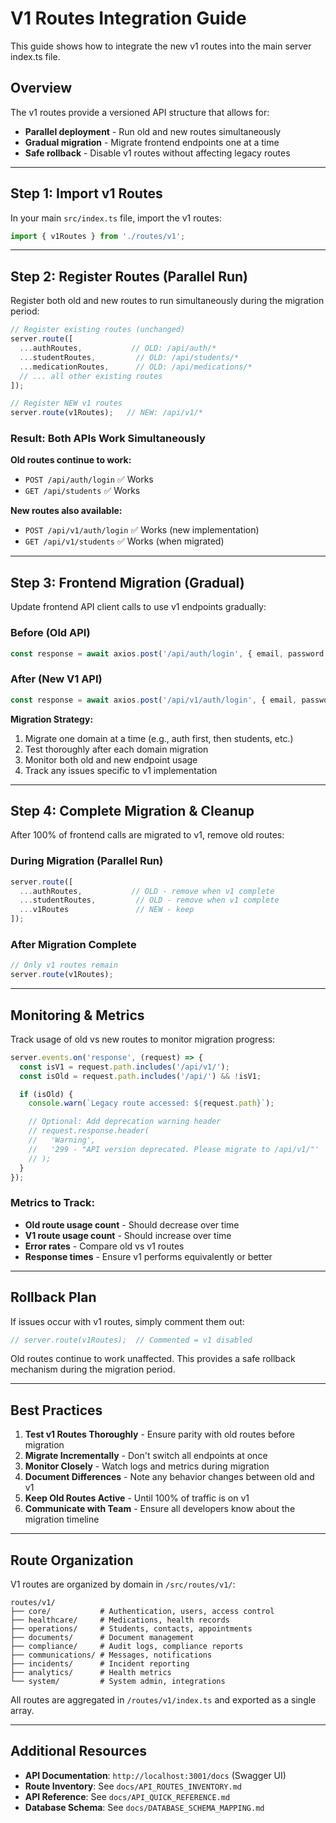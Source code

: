 # V1 Routes Integration Guide

This guide shows how to integrate the new v1 routes into the main server index.ts file.

## Overview

The v1 routes provide a versioned API structure that allows for:
- **Parallel deployment** - Run old and new routes simultaneously
- **Gradual migration** - Migrate frontend endpoints one at a time
- **Safe rollback** - Disable v1 routes without affecting legacy routes

---

## Step 1: Import v1 Routes

In your main `src/index.ts` file, import the v1 routes:

```typescript
import { v1Routes } from './routes/v1';
```

---

## Step 2: Register Routes (Parallel Run)

Register both old and new routes to run simultaneously during the migration period:

```typescript
// Register existing routes (unchanged)
server.route([
  ...authRoutes,           // OLD: /api/auth/*
  ...studentRoutes,         // OLD: /api/students/*
  ...medicationRoutes,      // OLD: /api/medications/*
  // ... all other existing routes
]);

// Register NEW v1 routes
server.route(v1Routes);   // NEW: /api/v1/*
```

### Result: Both APIs Work Simultaneously

**Old routes continue to work:**
- `POST /api/auth/login` ✅ Works
- `GET /api/students` ✅ Works

**New routes also available:**
- `POST /api/v1/auth/login` ✅ Works (new implementation)
- `GET /api/v1/students` ✅ Works (when migrated)

---

## Step 3: Frontend Migration (Gradual)

Update frontend API client calls to use v1 endpoints gradually:

### Before (Old API)
```typescript
const response = await axios.post('/api/auth/login', { email, password });
```

### After (New V1 API)
```typescript
const response = await axios.post('/api/v1/auth/login', { email, password });
```

**Migration Strategy:**
1. Migrate one domain at a time (e.g., auth first, then students, etc.)
2. Test thoroughly after each domain migration
3. Monitor both old and new endpoint usage
4. Track any issues specific to v1 implementation

---

## Step 4: Complete Migration & Cleanup

After 100% of frontend calls are migrated to v1, remove old routes:

### During Migration (Parallel Run)
```typescript
server.route([
  ...authRoutes,           // OLD - remove when v1 complete
  ...studentRoutes,         // OLD - remove when v1 complete
  ...v1Routes               // NEW - keep
]);
```

### After Migration Complete
```typescript
// Only v1 routes remain
server.route(v1Routes);
```

---

## Monitoring & Metrics

Track usage of old vs new routes to monitor migration progress:

```typescript
server.events.on('response', (request) => {
  const isV1 = request.path.includes('/api/v1/');
  const isOld = request.path.includes('/api/') && !isV1;

  if (isOld) {
    console.warn(`Legacy route accessed: ${request.path}`);

    // Optional: Add deprecation warning header
    // request.response.header(
    //   'Warning',
    //   '299 - "API version deprecated. Please migrate to /api/v1/"'
    // );
  }
});
```

### Metrics to Track:
- **Old route usage count** - Should decrease over time
- **V1 route usage count** - Should increase over time
- **Error rates** - Compare old vs v1 routes
- **Response times** - Ensure v1 performs equivalently or better

---

## Rollback Plan

If issues occur with v1 routes, simply comment them out:

```typescript
// server.route(v1Routes);  // Commented = v1 disabled
```

Old routes continue to work unaffected. This provides a safe rollback mechanism during the migration period.

---

## Best Practices

1. **Test v1 Routes Thoroughly** - Ensure parity with old routes before migration
2. **Migrate Incrementally** - Don't switch all endpoints at once
3. **Monitor Closely** - Watch logs and metrics during migration
4. **Document Differences** - Note any behavior changes between old and v1
5. **Keep Old Routes Active** - Until 100% of traffic is on v1
6. **Communicate with Team** - Ensure all developers know about the migration timeline

---

## Route Organization

V1 routes are organized by domain in `/src/routes/v1/`:

```
routes/v1/
├── core/           # Authentication, users, access control
├── healthcare/     # Medications, health records
├── operations/     # Students, contacts, appointments
├── documents/      # Document management
├── compliance/     # Audit logs, compliance reports
├── communications/ # Messages, notifications
├── incidents/      # Incident reporting
├── analytics/      # Health metrics
└── system/         # System admin, integrations
```

All routes are aggregated in `/routes/v1/index.ts` and exported as a single array.

---

## Additional Resources

- **API Documentation**: `http://localhost:3001/docs` (Swagger UI)
- **Route Inventory**: See `docs/API_ROUTES_INVENTORY.md`
- **API Reference**: See `docs/API_QUICK_REFERENCE.md`
- **Database Schema**: See `docs/DATABASE_SCHEMA_MAPPING.md`
